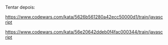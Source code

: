 Tentar depois:

https://www.codewars.com/kata/5626b561280a42ecc50000d1/train/javascript

https://www.codewars.com/kata/56e20642ddeb0f4fac000344/train/javascript
